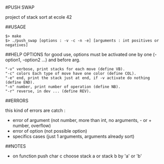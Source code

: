 #PUSH SWAP

project of stack sort at ecole 42

##USAGE

	$> make
	$> ./push_swap [options : -v -c -n -e] [arguments : int positives or negatives]

##HELP OPTIONS
for good use, options must be activated one by one (-option1, -option2 ...) and before arg.

	"-v" verbose, print stacks for each move (define VB).
	"-c" colors Each type of move have one color (define COL).
	"-e" end, print the stack just at end, if -v activate do nothing (define END).
	"-n" number, print number of operation (define NB).
	"-r" reverse, in dev ... (define REV).

##ERRORS

this kind of errors are catch :
- error of argument (not number, more than int, no arguments, - or + number, overflow)
- error of option (not possible option)
- specifics cases (just 1 arguments, arguments already sort)

##NOTES
- on function push char c choose stack a or stack b by 'a' or 'b'
